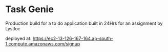 # Task Genie

Production build for a to do application built in 24Hrs for an assignment by Lystloc

deployed at: 
https://ec2-13-126-167-164.ap-south-1.compute.amazonaws.com/signup
